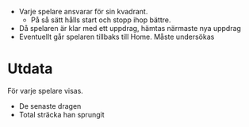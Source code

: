* Varje spelare ansvarar för sin kvadrant.
	* På så sätt hålls start och stopp ihop bättre.
* Då spelaren är klar med ett uppdrag, hämtas närmaste nya uppdrag
* Eventuellt går spelaren tillbaks till Home. Måste undersökas

# Utdata
För varje spelare visas.
* De senaste dragen
* Total sträcka han sprungit

